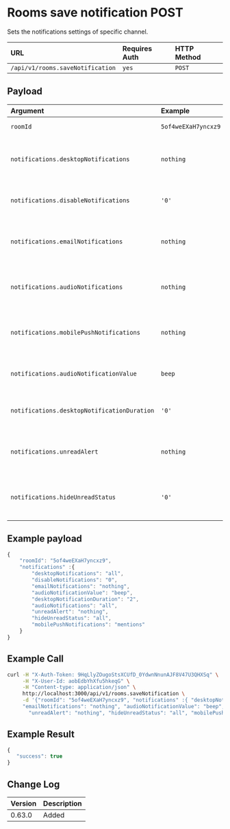 # Rooms save notification POST

Sets the notifications settings of specific channel.

| URL | Requires Auth | HTTP Method |
| :--- | :--- | :--- |
| `/api/v1/rooms.saveNotification` | `yes` | `POST` |

## Payload

| Argument | Example | Required | Description |
| :--- | :--- | :--- | :--- |
| `roomId` | `5of4weEXaH7yncxz9` | Required | The channel's id |
| `notifications.desktopNotifications` | `nothing` | Optional: 'nothing', 'all', 'mentions', 'default' | The value for desktop notifications |
| `notifications.disableNotifications` | `'0'` | Optional: '0' or '1' | The value to disable/enable channel's notifications. |
| `notifications.emailNotifications` | `nothing` | Optional: 'nothing', 'all', 'mentions', 'default' | The value for email notifications. |
| `notifications.audioNotifications` | `nothing` | Optional: 'nothing', 'all', 'mentions', 'default' | The value for audio notifications. |
| `notifications.mobilePushNotifications` | `nothing` | Optional: 'nothing', 'all', 'mentions', 'default' | The value for mobile push notifications. |
| `notifications.audioNotificationValue` | `beep` | Optional | The value for audio notification sound. |
| `notifications.desktopNotificationDuration` | `'0'` | Optional | The value for desktop notification duration. |
| `notifications.unreadAlert` | `nothing` | Optional: 'nothing', 'all', 'mentions', 'default' | The value for unread alerts notifications. |
| `notifications.hideUnreadStatus` | `'0'` | Optional: '0' or '1' | The value to disable/enable number of unread messages. |

## Example payload

```javascript
{
    "roomId": "5of4weEXaH7yncxz9",
    "notifications" :{
        "desktopNotifications": "all",
        "disableNotifications": "0",
        "emailNotifications": "nothing",
        "audioNotificationValue": "beep",
        "desktopNotificationDuration": "2",
        "audioNotifications": "all",
        "unreadAlert": "nothing",
        "hideUnreadStatus": "all",
        "mobilePushNotifications": "mentions"
    }
}
```

## Example Call

```bash
curl -H "X-Auth-Token: 9HqLlyZOugoStsXCUfD_0YdwnNnunAJF8V47U3QHXSq" \
     -H "X-User-Id: aobEdbYhXfu5hkeqG" \
     -H "Content-type: application/json" \
     http://localhost:3000/api/v1/rooms.saveNotification \
     -d '{"roomId": "5of4weEXaH7yncxz9", "notifications" :{ "desktopNotifications": "all", "disableNotifications": "0", \
     "emailNotifications": "nothing", "audioNotificationValue": "beep", "desktopNotificationDuration": "2", "audioNotifications": "all", \
       "unreadAlert": "nothing", "hideUnreadStatus": "all", "mobilePushNotifications": "mentions"} }'
```

## Example Result

```javascript
{
   "success": true
}
```

## Change Log

| Version | Description |
| :--- | :--- |
| 0.63.0 | Added |

